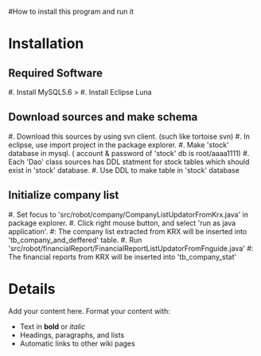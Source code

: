 #How to install this program and run it

# Installation #

## Required Software ##

#. Install MySQL5.6 >
#. Install Eclipse Luna

## Download sources and make schema ##

#. Download this sources by using svn client. (such like tortoise svn)
#. In eclipse, use import project in the package explorer.
#. Make 'stock' database in mysql. ( account & password of 'stock' db is root/aaaa1111)
#. Each 'Dao' class sources has DDL statment for stock tables which should exist in 'stock' database.
#. Use DDL to make table in 'stock' database

## Initialize company list ##

#. Set focus to 'src/robot/company/CompanyListUpdatorFromKrx.java' in package explorer.
#. Click right mouse button, and select 'run as java application'.
#: The company list extracted from KRX will be inserted into 'tb\_company\_and\_deffered' table.
#. Run 'src/robot/financialReport/FinancialReportListUpdatorFromFnguide.java'
#: The financial reports from KRX will be inserted into 'tb\_company\_stat'




# Details #

Add your content here.  Format your content with:
  * Text in **bold** or _italic_
  * Headings, paragraphs, and lists
  * Automatic links to other wiki pages